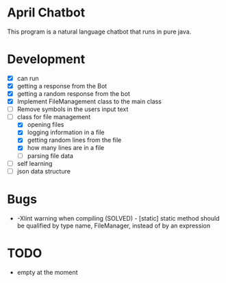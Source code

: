 # April Chatbot
This program is a natural language chatbot that runs in pure java.


# Development
- [x] can run
- [x] getting a response from the Bot
- [x] getting a random response from the bot
- [x] Implement FileManagement class to the main class
- [ ] Remove symbols in the users input text
- [ ] class for file management
	- [x] opening files
	- [x] logging information in a file
	- [x] getting random lines from the file
	- [x] how many lines are in a file
	- [ ] parsing file data
- [ ] self learning
- [ ] json data structure

# Bugs
- -Xlint warning when compiling (SOLVED)
		-  [static] static method should be qualified by type name, FileManager, instead of by an expression



# TODO
- empty at the moment
